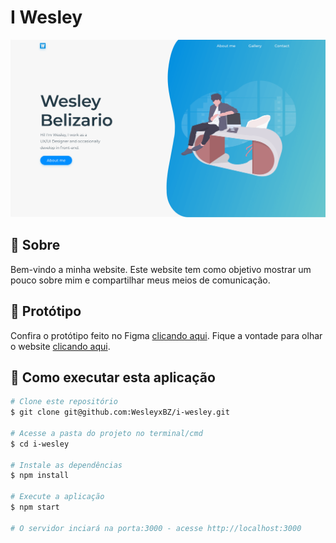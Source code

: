 # I Wesley

<img alt="Prototipo" src="https://github.com/WesleyxBZ/i-wesley/blob/master/.github/home-prototype.png">

## :page_facing_up: Sobre

Bem-vindo a minha website.
Este website tem como objetivo mostrar um pouco sobre mim e compartilhar meus meios de comunicação.

## :art: Protótipo

Confira o protótipo feito no Figma [clicando aqui](https://www.figma.com/file/vN4AnQX9W8haLsWIFFnslV/I-Wesley-2.0?node-id=0%3A1).
Fique a vontade para olhar o website [clicando aqui](https://wesleyxbz.com).

## :construction_worker: Como executar esta aplicação

```bash
# Clone este repositório
$ git clone git@github.com:WesleyxBZ/i-wesley.git

# Acesse a pasta do projeto no terminal/cmd
$ cd i-wesley

# Instale as dependências
$ npm install

# Execute a aplicação
$ npm start

# O servidor inciará na porta:3000 - acesse http://localhost:3000
```
